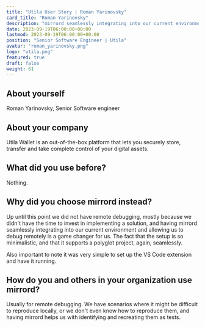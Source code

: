 ```yaml
---
title: "Utila User Story | Roman Yarinovsky"
card_title: "Roman Yarinovsky"
description: "mirrord seamlessly integrating into our current environment and allowing us to debug remotely is a game changer for us"
date: 2023-09-19T06:00:00+00:00
lastmod: 2023-09-19T06:00:00+00:00
position: "Senior Software Engineer | Utila"
avatar: "roman_yarinovsky.png"
logo: "utila.png"
featured: true
draft: false
weight: 61
---
```


## About yourself

Roman Yarinovsky, Senior Software engineer

## About your company

Utila Wallet is an out-of-the-box platform that lets you securely store, transfer and take complete control of your digital assets.

## What did you use before?

Nothing.

## Why did you choose mirrord instead?

Up until this point we did not have remote debugging, mostly because we didn't have the time to invest in implementing a solution, and having mirrord seamlessly integrating into our current environment and allowing us to debug remotely is a game changer for us.
The fact that the setup is so minimalistic, and that it supports a polyglot project, again, seamlessly.

Also important to note it was very simple to set up the VS Code extension and have it running.

## How do you and others in your organization use mirrord?

Usually for remote debugging.
We have scenarios where it might be difficult to reproduce locally, or we don't even know how to reproduce them, and having mirrord helps us with identifying and recreating them as tests.